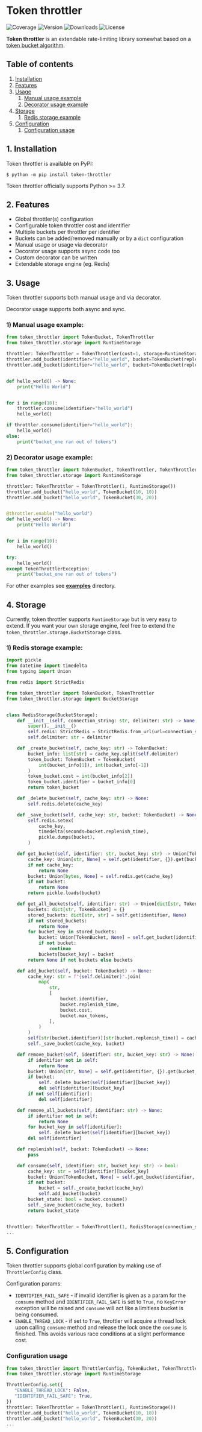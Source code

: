 # Token throttler

![Coverage](https://img.shields.io/gitlab/coverage/vojko.pribudic/token-throttler/main?job_name=tests)
![Version](https://img.shields.io/pypi/pyversions/token-throttler)
![Downloads](https://pepy.tech/badge/token-throttler)
![License](https://img.shields.io/pypi/l/token-throttler)

**Token throttler** is an extendable rate-limiting library somewhat based on a [token bucket algorithm](https://en.wikipedia.org/wiki/Token_bucket).

## Table of contents

1. [ Installation ](#installation)
2. [ Features ](#features)
3. [ Usage ](#usage)
    1. [ Manual usage example ](#usage-manual)
    2. [ Decorator usage example ](#usage-decorator)
4. [ Storage ](#storage)
   1. [ Redis storage example ](#storage-redis)
5. [ Configuration ](#configuration)
   1. [ Configuration usage ](#configuration-usage)

<a name="installation"></a>
## 1. Installation

Token throttler is available on PyPI:
```console 
$ python -m pip install token-throttler
```
Token throttler officially supports Python >= 3.7.

<a name="features"></a>
## 2. Features

- Global throttler(s) configuration
- Configurable token throttler cost and identifier
- Multiple buckets per throttler per identifier
- Buckets can be added/removed manually or by a `dict` configuration
- Manual usage or usage via decorator
- Decorator usage supports async code too
- Custom decorator can be written
- Extendable storage engine (eg. Redis)

<a name="usage"></a>
## 3. Usage

Token throttler supports both manual usage and via decorator.

Decorator usage supports both async and sync.

<a name="usage-manual"></a>
### 1) Manual usage example:

```python
from token_throttler import TokenBucket, TokenThrottler
from token_throttler.storage import RuntimeStorage

throttler: TokenThrottler = TokenThrottler(cost=1, storage=RuntimeStorage())
throttler.add_bucket(identifier="hello_world", bucket=TokenBucket(replenish_time=10, max_tokens=10))
throttler.add_bucket(identifier="hello_world", bucket=TokenBucket(replenish_time=30, max_tokens=20))


def hello_world() -> None:
    print("Hello World")


for i in range(10):
    throttler.consume(identifier="hello_world")
    hello_world()

if throttler.consume(identifier="hello_world"):
    hello_world()
else:
    print("bucket_one ran out of tokens")
```

<a name="usage-decorator"></a>
### 2) Decorator usage example:

```python
from token_throttler import TokenBucket, TokenThrottler, TokenThrottlerException
from token_throttler.storage import RuntimeStorage

throttler: TokenThrottler = TokenThrottler(1, RuntimeStorage())
throttler.add_bucket("hello_world", TokenBucket(10, 10))
throttler.add_bucket("hello_world", TokenBucket(30, 20))


@throttler.enable("hello_world")
def hello_world() -> None:
    print("Hello World")


for i in range(10):
    hello_world()

try:
    hello_world()
except TokenThrottlerException:
    print("bucket_one ran out of tokens")
```

For other examples see [**examples**](https://gitlab.com/vojko.pribudic/token-throttler/-/tree/main/examples) directory.

<a name="storage"></a>
## 4. Storage

Currently, token throttler supports `RuntimeStorage` but is very easy to extend.
If you want your own storage engine, feel free to extend the `token_throttler.storage.BucketStorage` class.

<a name="storage-redis"></a>
### 1) Redis storage example:

```python
import pickle
from datetime import timedelta
from typing import Union

from redis import StrictRedis

from token_throttler import TokenBucket, TokenThrottler
from token_throttler.storage import BucketStorage


class RedisStorage(BucketStorage):
    def __init__(self, connection_string: str, delimiter: str) -> None:
        super().__init__()
        self.redis: StrictRedis = StrictRedis.from_url(url=connection_string)
        self.delimiter: str = delimiter

    def _create_bucket(self, cache_key: str) -> TokenBucket:
        bucket_info: list[str] = cache_key.split(self.delimiter)
        token_bucket: TokenBucket = TokenBucket(
            int(bucket_info[1]), int(bucket_info[-1])
        )
        token_bucket.cost = int(bucket_info[2])
        token_bucket.identifier = bucket_info[0]
        return token_bucket

    def _delete_bucket(self, cache_key: str) -> None:
        self.redis.delete(cache_key)

    def _save_bucket(self, cache_key: str, bucket: TokenBucket) -> None:
        self.redis.setex(
            cache_key,
            timedelta(seconds=bucket.replenish_time),
            pickle.dumps(bucket),
        )

    def get_bucket(self, identifier: str, bucket_key: str) -> Union[TokenBucket, None]:
        cache_key: Union[str, None] = self.get(identifier, {}).get(bucket_key, None)
        if not cache_key:
            return None
        bucket: Union[bytes, None] = self.redis.get(cache_key)
        if not bucket:
            return None
        return pickle.loads(bucket)

    def get_all_buckets(self, identifier: str) -> Union[dict[str, TokenBucket], None]:
        buckets: dict[str, TokenBucket] = {}
        stored_buckets: dict[str, str] = self.get(identifier, None)
        if not stored_buckets:
            return None
        for bucket_key in stored_buckets:
            bucket: Union[TokenBucket, None] = self.get_bucket(identifier, bucket_key)
            if not bucket:
                continue
            buckets[bucket_key] = bucket
        return None if not buckets else buckets

    def add_bucket(self, bucket: TokenBucket) -> None:
        cache_key: str = f"{self.delimiter}".join(
            map(
                str,
                [
                    bucket.identifier,
                    bucket.replenish_time,
                    bucket.cost,
                    bucket.max_tokens,
                ],
            )
        )
        self[str(bucket.identifier)][str(bucket.replenish_time)] = cache_key
        self._save_bucket(cache_key, bucket)

    def remove_bucket(self, identifier: str, bucket_key: str) -> None:
        if identifier not in self:
            return None
        bucket: Union[str, None] = self.get(identifier, {}).get(bucket_key, None)
        if bucket:
            self._delete_bucket(self[identifier][bucket_key])
            del self[identifier][bucket_key]
        if not self[identifier]:
            del self[identifier]

    def remove_all_buckets(self, identifier: str) -> None:
        if identifier not in self:
            return None
        for bucket_key in self[identifier]:
            self._delete_bucket(self[identifier][bucket_key])
        del self[identifier]

    def replenish(self, bucket: TokenBucket) -> None:
        pass

    def consume(self, identifier: str, bucket_key: str) -> bool:
        cache_key: str = self[identifier][bucket_key]
        bucket: Union[TokenBucket, None] = self.get_bucket(identifier, bucket_key)
        if not bucket:
            bucket = self._create_bucket(cache_key)
            self.add_bucket(bucket)
        bucket_state: bool = bucket.consume()
        self._save_bucket(cache_key, bucket)
        return bucket_state


throttler: TokenThrottler = TokenThrottler(1, RedisStorage(connection_string="connection-string-to-redis", delimiter="||"))
...
```

<a name="configuration"></a>
## 5. Configuration

Token throttler supports global configuration by making use of `ThrottlerConfig` class.

Configuration params:
- `IDENTIFIER_FAIL_SAFE` - if invalid identifier is given as a param for the `consume` method and `IDENTIFIER_FAIL_SAFE`
is set to `True`, no `KeyError` exception will be raised and `consume` will act like a limitless bucket is being consumed.
- `ENABLE_THREAD_LOCK` - if set to `True`, throttler will acquire a thread lock upon calling `consume` method and release
the lock once the `consume` is finished. This avoids various race conditions at a slight performance cost.

<a name="configuration-usage"></a>
### Configuration usage

```python
from token_throttler import ThrottlerConfig, TokenBucket, TokenThrottler
from token_throttler.storage import RuntimeStorage

ThrottlerConfig.set({
   "ENABLE_THREAD_LOCK": False,
   "IDENTIFIER_FAIL_SAFE": True,
})
throttler: TokenThrottler = TokenThrottler(1, RuntimeStorage())
throttler.add_bucket("hello_world", TokenBucket(10, 10))
throttler.add_bucket("hello_world", TokenBucket(30, 20))
...
```
